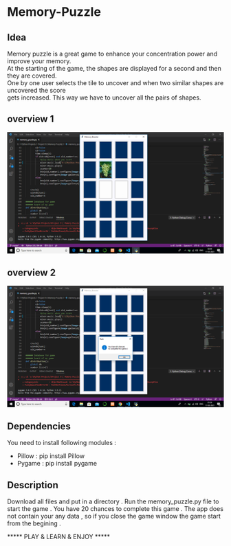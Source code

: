 # Memory-Puzzle
## Idea
Memory puzzle is a great game to enhance your concentration power and improve your memory.  
At the starting of the game, the shapes are displayed for a second and then they are covered.  
One by one user selects the tile to uncover and when two similar shapes are uncovered the score <br/>
gets increased.  This way we have to uncover all the pairs of shapes.

## overview 1
<img src='Screenshot1.png'>

## overview 2
<img src='Screenshot2.png'>

## Dependencies
You need to install following modules :
<ul>
  <li> Pillow : pip install Pillow</li>
  <li> Pygame : pip install pygame</li>
</ul>

## Description 
Download all files and put in a directory . Run the memory_puzzle.py file to start the game . 
You have 20 chances to complete this game . The app does not contain your any data , so if 
you close the game window the game start from the begining .
<P>***** PLAY & LEARN & ENJOY *****</P>
